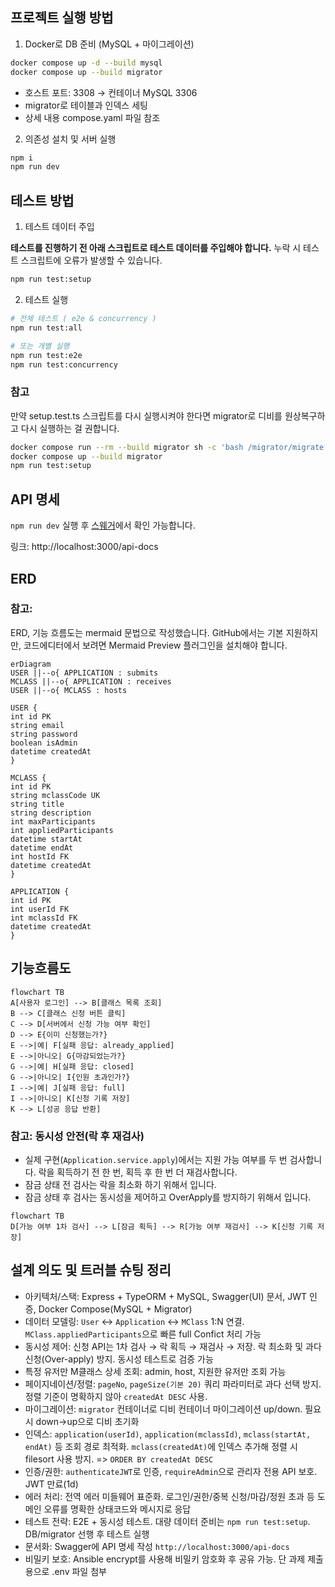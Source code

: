 ## 프로젝트 실행 방법

1. Docker로 DB 준비 (MySQL + 마이그레이션)

```bash
docker compose up -d --build mysql
docker compose up --build migrator
```

- 호스트 포트: 3308 → 컨테이너 MySQL 3306
- migrator로 테이블과 인덱스 세팅
- 상세 내용 compose.yaml 파일 참조

2. 의존성 설치 및 서버 실행

```bash
npm i
npm run dev
```

## 테스트 방법

1. 테스트 데이터 주입

**테스트를 진행하기 전 아래 스크립트로 테스트 데이터를 주입해야 합니다.**
누락 시 테스트 스크립트에 오류가 발생할 수 있습니다.

```bash
npm run test:setup
```

2. 테스트 실행

```bash
# 전체 테스트 ( e2e & concurrency )
npm run test:all

# 또는 개별 실행
npm run test:e2e
npm run test:concurrency
```

### 참고

만약 setup.test.ts 스크립트를 다시 실행시켜야 한다면 migrator로 디비를 원상복구하고 다시 실행하는 걸 권합니다.

```bash
docker compose run --rm --build migrator sh -c 'bash /migrator/migrate.sh "$DB_HOST" "$DB_PORT" "$DB_NAME" "$DB_USERNAME" /run/secrets/mysql_user_password down'
docker compose up --build migrator
npm run test:setup
```

## API 명세

`npm run dev` 실행 후 [스웨거](http://localhost:3000/api-docs)에서 확인 가능합니다.

링크: http://localhost:3000/api-docs

## ERD

### 참고:

ERD, 기능 흐름도는 mermaid 문법으로 작성했습니다.
GitHub에서는 기본 지원하지만, 코드에디터에서 보려면 Mermaid Preview 플러그인을 설치해야 합니다.

```mermaid
erDiagram
USER ||--o{ APPLICATION : submits
MCLASS ||--o{ APPLICATION : receives
USER ||--o{ MCLASS : hosts

USER {
int id PK
string email
string password
boolean isAdmin
datetime createdAt
}

MCLASS {
int id PK
string mclassCode UK
string title
string description
int maxParticipants
int appliedParticipants
datetime startAt
datetime endAt
int hostId FK
datetime createdAt
}

APPLICATION {
int id PK
int userId FK
int mclassId FK
datetime createdAt
}

```

## 기능흐름도

```mermaid
flowchart TB
A[사용자 로그인] --> B[클래스 목록 조회]
B --> C[클래스 신청 버튼 클릭]
C --> D[서버에서 신청 가능 여부 확인]
D --> E{이미 신청했는가?}
E -->|예| F[실패 응답: already_applied]
E -->|아니오| G{마감되었는가?}
G -->|예| H[실패 응답: closed]
G -->|아니오| I{인원 초과인가?}
I -->|예| J[실패 응답: full]
I -->|아니오| K[신청 기록 저장]
K --> L[성공 응답 반환]

```

### 참고: 동시성 안전(락 후 재검사)

- 실제 구현(`Application.service.apply`)에서는 지원 가능 여부를 두 번 검사합니다. 락을 획득하기 전 한 번, 획득 후 한 번 더 재검사합니다.
- 잠금 상태 전 검사는 락을 최소화 하기 위해서 입니다.
- 잠금 상태 후 검사는 동시성을 제어하고 OverApply를 방지하기 위해서 입니다.

```mermaid
flowchart TB
D[가능 여부 1차 검사] --> L[잠금 획득] --> R[가능 여부 재검사] --> K[신청 기록 저장]
```

## 설계 의도 및 트러블 슈팅 정리

- 아키텍처/스택: Express + TypeORM + MySQL, Swagger(UI) 문서, JWT 인증, Docker Compose(MySQL + Migrator)
- 데이터 모델링: `User` ↔ `Application` ↔ `MClass` 1:N 연결. `MClass.appliedParticipants`으로 빠른 full Confict 처리 가능
- 동시성 제어: 신청 API는 1차 검사 → 락 획득 → 재검사 → 저장. 락 최소화 및 과다 신청(Over-apply) 방지. 동시성 테스트로 검증 가능
- 특정 유저만 M클래스 상세 조회: admin, host, 지원한 유저만 조회 가능
- 페이지네이션/정렬: `pageNo`, `pageSize(기본 20)` 쿼리 파라미터로 과다 선택 방지. 정렬 기준이 명확하지 않아 `createdAt DESC` 사용.
- 마이그레이션: `migrator` 컨테이너로 디비 컨테이너 마이그레이션 up/down. 필요 시 down→up으로 디비 초기화
- 인덱스: `application(userId)`, `application(mclassId)`, `mclass(startAt, endAt)` 등 조회 경로 최적화. `mclass(createdAt)`에 인덱스 추가해 정렬 시 filesort 사용 방지. => `ORDER BY createdAt DESC`
- 인증/권한: `authenticateJWT`로 인증, `requireAdmin`으로 관리자 전용 API 보호. JWT 만료(1d)
- 에러 처리: 전역 에러 미들웨어 표준화. 로그인/권한/중복 신청/마감/정원 초과 등 도메인 오류를 명확한 상태코드와 메시지로 응답
- 테스트 전략: E2E + 동시성 테스트. 대량 데이터 준비는 `npm run test:setup`. DB/migrator 선행 후 테스트 실행
- 문서화: Swagger에 API 명세 작성 `http://localhost:3000/api-docs`
- 비밀키 보호: Ansible encrypt를 사용해 비밀키 암호화 후 공유 가능. 단 과제 제출용으로 .env 파일 첨부
